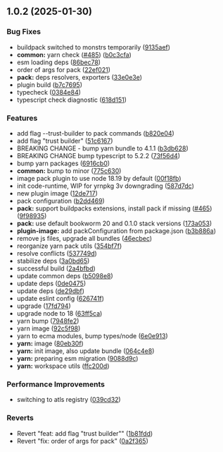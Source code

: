 ## 1.0.2 (2025-01-30)

### Bug Fixes

- buildpack switched to monstrs temporarily ([9135aef](https://github.com/atls/raijin/commit/9135aef985951200b3b37df24cbf13a810a183f9))
- **common:** yarn check ([#485](https://github.com/atls/raijin/issues/485)) ([b0c3cfa](https://github.com/atls/raijin/commit/b0c3cfad8f559c55691ca733c7a3a7b3cd00c4d8))
- esm loading deps ([86bec78](https://github.com/atls/raijin/commit/86bec787979dabfa06223b1adddeb763566bd590))
- order of args for pack ([22ef021](https://github.com/atls/raijin/commit/22ef02164f613b599a88b12681d984c5d39490de))
- **pack:** deps resolvers, exporters ([33e0e3e](https://github.com/atls/raijin/commit/33e0e3e5b4e8d9fd5f3c09bb72959dbb414c8bea))
- plugin build ([b7c7695](https://github.com/atls/raijin/commit/b7c769587c2cb819d4b47e6c1825e1d7f50dee8b))
- typecheck ([0384e84](https://github.com/atls/raijin/commit/0384e8435fedacc8ca695d7cd52e3c44ea4b9d57))
- typescript check diagnostic ([618d151](https://github.com/atls/raijin/commit/618d151d42baa82983bea168ad895c0b86cda8ef))

### Features

- add flag --trust-builder to pack commands ([b820e04](https://github.com/atls/raijin/commit/b820e04ba038cae344d754645e4b0351efe01a17))
- add flag "trust builder" ([51c6167](https://github.com/atls/raijin/commit/51c6167311174652c110628629ac9bf29e9f33a5))
- BREAKING CHANGE - bump yarn bundle to 4.1.1 ([b3db628](https://github.com/atls/raijin/commit/b3db62837ed75cbbedaf3c13678ab58398bfe50f))
- BREAKING CHANGE bump typescript to 5.2.2 ([73f56d4](https://github.com/atls/raijin/commit/73f56d4670a0df3183bc29518cbabc238c03c352))
- bump yarn packages ([6916cb0](https://github.com/atls/raijin/commit/6916cb01c753afd6abd939d193959be6ef0a4b1e))
- **common:** bump to minor ([775c630](https://github.com/atls/raijin/commit/775c630061f91970a65e34afabeea8d029e02176))
- image pack plugin to use node 18.19 by default ([00f18fb](https://github.com/atls/raijin/commit/00f18fbf2cce89058a896a08925c1552f5c15449))
- init code-runtime, WIP for yrnpkg 3v downgrading ([587d7dc](https://github.com/atls/raijin/commit/587d7dc75c6b08c2a4b0a0b4bf380939de83a6c3))
- new plugin image ([12de717](https://github.com/atls/raijin/commit/12de7176d251f3f29a6cc77c2f26ce3dc8ed7f67))
- pack configuration ([b2dd469](https://github.com/atls/raijin/commit/b2dd469b874df3cfd2bd345a2fe1fc1a972f9a2f))
- **pack:** support buildpacks extensions, install pack if missing ([#465](https://github.com/atls/raijin/issues/465)) ([9f98935](https://github.com/atls/raijin/commit/9f98935c46ed6d507ad962aaa39027103ae10c77))
- **pack:** use default bookworm 20 and 0.1.0 stack versions ([173a053](https://github.com/atls/raijin/commit/173a053201189a8f48be9f3f0189c16c8acc8c68))
- **plugin-image:** add packConfiguration from package.json ([b3b886a](https://github.com/atls/raijin/commit/b3b886aea84386c2fd310c50de95afce693bed2b))
- remove js files, upgrade all bundles ([46ecbec](https://github.com/atls/raijin/commit/46ecbec27339babc3c0c894b29c544e6c554e7b2))
- reorganize yarn pack utils ([354bf7f](https://github.com/atls/raijin/commit/354bf7f3b91ea8dd9899bbbf48bc7613b27527df))
- resolve conflicts ([537749d](https://github.com/atls/raijin/commit/537749d68ead3ef942d325787de4ab77e7b2bfa4))
- stabilize deps ([3a0bd65](https://github.com/atls/raijin/commit/3a0bd65071d207c2cb22cfe05b664d37d5f7a4c9))
- successful build ([2a4bfbd](https://github.com/atls/raijin/commit/2a4bfbdbd8c28ee9a8756b9aef7cb74d13b51b73))
- update common deps ([b5098e8](https://github.com/atls/raijin/commit/b5098e843c0153a476c16ae8607ba2b598accb60))
- update deps ([0de0475](https://github.com/atls/raijin/commit/0de04751e64fc9e6d72879289b773f1fa1ec3526))
- update deps ([de29dbf](https://github.com/atls/raijin/commit/de29dbffcc0c1b9cf081825987e733352b1761a7))
- update eslint config ([626741f](https://github.com/atls/raijin/commit/626741f1896c709c83857818333dc15f28787036))
- upgrade ([17fd794](https://github.com/atls/raijin/commit/17fd794be8d7b17693fdb8ae50e6ec83891632d8))
- upgrade node to 18 ([63ff5ca](https://github.com/atls/raijin/commit/63ff5ca56a526a174e82ebdc215f44e55db7a4f0))
- yarn bump ([7948fe2](https://github.com/atls/raijin/commit/7948fe20493323c9af0f0b55cddd92d4cf9553bf))
- yarn image ([92c5f98](https://github.com/atls/raijin/commit/92c5f98dc30f60c53a210b64ca3248665c03e2ab))
- yarn to ecma modules, bump types/node ([6e0e913](https://github.com/atls/raijin/commit/6e0e9135ea19e9c035d9a19fd051995df0a28545))
- **yarn:** image ([80eb30f](https://github.com/atls/raijin/commit/80eb30fce8133ab6059de4e6ae6788313304e4a4))
- **yarn:** init image, also update bundle ([064c4e8](https://github.com/atls/raijin/commit/064c4e86c7f5761497f79ff50ee98b71316e28ce))
- **yarn:** preparing esm migration ([9088d9c](https://github.com/atls/raijin/commit/9088d9c5db653fa76d4a16271585b849afc7b8a7))
- **yarn:** workspace utils ([ffc200d](https://github.com/atls/raijin/commit/ffc200d0f0cf6444fe9053a7f046a5d039f79177))

### Performance Improvements

- switching to atls registry ([039cd32](https://github.com/atls/raijin/commit/039cd32a8026c126c5fffc71bc4ac1f66e0d6f1f))

### Reverts

- Revert "feat: add flag "trust builder"" ([1b81fdd](https://github.com/atls/raijin/commit/1b81fdd5acfd0128ae737ecc98e336b59a24f0ee))
- Revert "fix: order of args for pack" ([0a2f365](https://github.com/atls/raijin/commit/0a2f3653b7f9cbce4815f5f2ab8990e22125a4fe))
